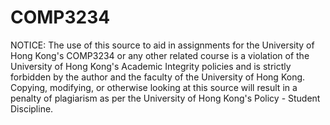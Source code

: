 # COMP3234
NOTICE: The use of this source to aid in assignments for the University of Hong Kong's COMP3234 or any other related course is a violation of the University of Hong Kong's Academic Integrity policies and is strictly forbidden by the author and the faculty of the University of Hong Kong. Copying, modifying, or otherwise looking at this source will result in a penalty of plagiarism as per the University of Hong Kong's Policy - Student Discipline.

